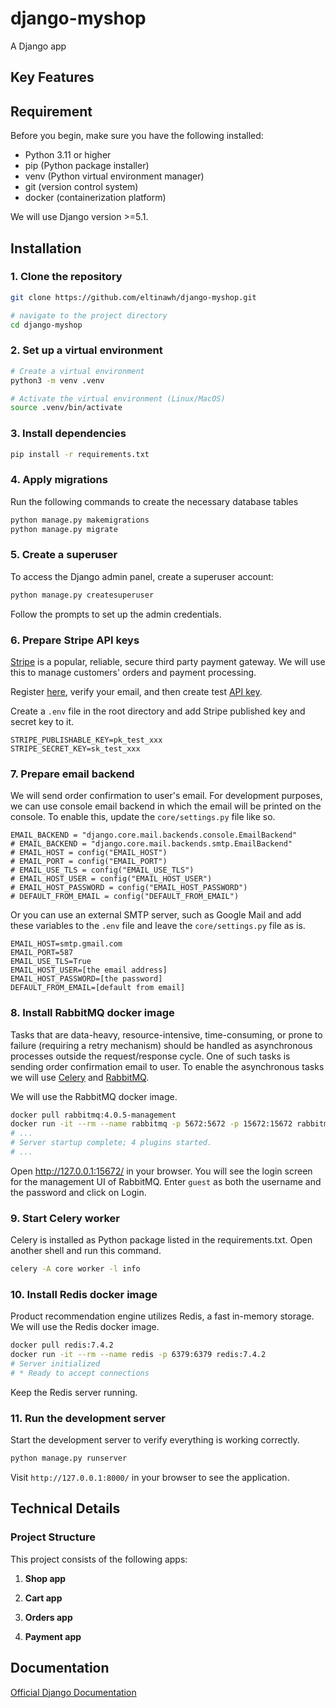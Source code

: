 # django-myshop
A Django app

## Key Features

## Requirement

Before you begin, make sure you have the following installed:
- Python 3.11 or higher
- pip (Python package installer)
- venv (Python virtual environment manager)
- git (version control system)
- docker (containerization platform)

We will use Django version >=5.1.

## Installation

### 1. Clone the repository
```bash
git clone https://github.com/eltinawh/django-myshop.git

# navigate to the project directory
cd django-myshop
```

### 2. Set up a virtual environment
```bash
# Create a virtual environment
python3 -m venv .venv

# Activate the virtual environment (Linux/MacOS)
source .venv/bin/activate
```

### 3. Install dependencies
```bash
pip install -r requirements.txt
```

### 4. Apply migrations

Run the following commands to create the necessary database tables 
```bash
python manage.py makemigrations
python manage.py migrate
```

### 5. Create a superuser

To access the Django admin panel, create a superuser account:
```bash
python manage.py createsuperuser
```
Follow the prompts to set up the admin credentials.

### 6. Prepare Stripe API keys

[Stripe](https://stripe.com/) is a popular, reliable, secure third party payment gateway. We will use this to manage customers' orders and payment processing.

Register [here](https://dashboard.stripe.com/register), verify your email, and then create test [API key](https://dashboard.stripe.com/test/apikeys).

Create a `.env` file in the root directory and add Stripe published key and secret key to it.
```
STRIPE_PUBLISHABLE_KEY=pk_test_xxx
STRIPE_SECRET_KEY=sk_test_xxx
```

### 7. Prepare email backend

We will send order confirmation to user's email. For development purposes, we can use console email backend in which the email will be printed on the console. To enable this, update the `core/settings.py` file like so.
```
EMAIL_BACKEND = "django.core.mail.backends.console.EmailBackend"
# EMAIL_BACKEND = "django.core.mail.backends.smtp.EmailBackend"
# EMAIL_HOST = config("EMAIL_HOST")
# EMAIL_PORT = config("EMAIL_PORT")
# EMAIL_USE_TLS = config("EMAIL_USE_TLS")
# EMAIL_HOST_USER = config("EMAIL_HOST_USER")
# EMAIL_HOST_PASSWORD = config("EMAIL_HOST_PASSWORD")
# DEFAULT_FROM_EMAIL = config("DEFAULT_FROM_EMAIL")
```

Or you can use an external SMTP server, such as Google Mail and add these variables to the `.env` file and leave the `core/settings.py` file as is.
```
EMAIL_HOST=smtp.gmail.com
EMAIL_PORT=587
EMAIL_USE_TLS=True
EMAIL_HOST_USER=[the email address]
EMAIL_HOST_PASSWORD=[the password]
DEFAULT_FROM_EMAIL=[default from email]
```


### 8. Install RabbitMQ docker image

Tasks that are data-heavy, resource-intensive, time-consuming, or prone to failure (requiring a retry mechanism) should be handled as asynchronous processes outside the request/response cycle. One of such tasks is sending order confirmation email to user. To enable the asynchronous tasks we will use [Celery](https://docs.celeryq.dev/en/stable/index.html) and [RabbitMQ](https://www.rabbitmq.com/).

We will use the RabbitMQ docker image.
```bash
docker pull rabbitmq:4.0.5-management
docker run -it --rm --name rabbitmq -p 5672:5672 -p 15672:15672 rabbitmq:4.0.5-management
# ...
# Server startup complete; 4 plugins started.
# ...
```
Open http://127.0.0.1:15672/ in your browser. You will see the login screen for the management UI of RabbitMQ. Enter `guest` as both the username and the password and click on Login.

### 9. Start Celery worker

Celery is installed as Python package listed in the requirements.txt. Open another shell and run this command.
```bash
celery -A core worker -l info
```

### 10. Install Redis docker image

Product recommendation engine utilizes Redis, a fast in-memory storage. We will use the Redis docker image.

```bash
docker pull redis:7.4.2
docker run -it --rm --name redis -p 6379:6379 redis:7.4.2
# Server initialized
# * Ready to accept connections
```
Keep the Redis server running.

### 11. Run the development server

Start the development server to verify everything is working correctly.
```bash
python manage.py runserver
```
Visit `http://127.0.0.1:8000/` in your browser to see the application.

## Technical Details

### Project Structure
This project consists of the following apps:

1. **Shop app**

2. **Cart app**

3. **Orders app**

4. **Payment app**


## Documentation

[Official Django Documentation](https://www.djangoproject.com/)

